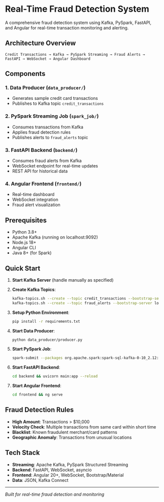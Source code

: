 # Real-Time Fraud Detection System

A comprehensive fraud detection system using Kafka, PySpark, FastAPI, and Angular for real-time transaction monitoring and alerting.

## Architecture Overview

```
Credit Transactions → Kafka → PySpark Streaming → Fraud Alerts → FastAPI → WebSocket → Angular Dashboard
```

## Components

### 1. Data Producer (`data_producer/`)
- Generates sample credit card transactions
- Publishes to Kafka topic `credit_transactions`

### 2. PySpark Streaming Job (`spark_job/`)
- Consumes transactions from Kafka
- Applies fraud detection rules
- Publishes alerts to `fraud_alerts` topic

### 3. FastAPI Backend (`backend/`)
- Consumes fraud alerts from Kafka
- WebSocket endpoint for real-time updates
- REST API for historical data

### 4. Angular Frontend (`frontend/`)
- Real-time dashboard
- WebSocket integration
- Fraud alert visualization

## Prerequisites

- Python 3.8+
- Apache Kafka (running on localhost:9092)
- Node.js 18+
- Angular CLI
- Java 8+ (for Spark)

## Quick Start

1. **Start Kafka Server** (handle manually as specified)
2. **Create Kafka Topics**:
   ```bash
   kafka-topics.sh --create --topic credit_transactions --bootstrap-server localhost:9092
   kafka-topics.sh --create --topic fraud_alerts --bootstrap-server localhost:9092
   ```

3. **Setup Python Environment**:
   ```bash
   pip install -r requirements.txt
   ```

4. **Start Data Producer**:
   ```bash
   python data_producer/producer.py
   ```

5. **Start PySpark Job**:
   ```bash
   spark-submit --packages org.apache.spark:spark-sql-kafka-0-10_2.12:3.4.0 spark_job/fraud_detection_job.py
   ```

6. **Start FastAPI Backend**:
   ```bash
   cd backend && uvicorn main:app --reload
   ```

7. **Start Angular Frontend**:
   ```bash
   cd frontend && ng serve
   ```

## Fraud Detection Rules

- **High Amount**: Transactions > $10,000
- **Velocity Check**: Multiple transactions from same card within short time
- **Blacklist**: Known fraudulent merchant/card patterns
- **Geographic Anomaly**: Transactions from unusual locations

## Tech Stack

- **Streaming**: Apache Kafka, PySpark Structured Streaming
- **Backend**: FastAPI, WebSocket, asyncio
- **Frontend**: Angular 20+, WebSocket, Bootstrap/Material
- **Data**: JSON, Kafka Connect

---

*Built for real-time fraud detection and monitoring*
